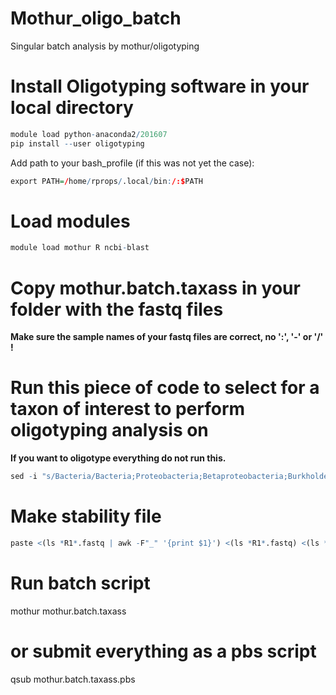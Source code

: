 # Mothur_oligo_batch
Singular batch analysis by mothur/oligotyping

# Install Oligotyping software in your local directory
```R
module load python-anaconda2/201607
pip install --user oligotyping
```
Add path to your bash_profile (if this was not yet the case):
```R
export PATH=/home/rprops/.local/bin:/:$PATH
```
#  Load modules
```R
module load mothur R ncbi-blast
```

# Copy mothur.batch.taxass in your folder with the fastq files
**Make sure the sample names of your fastq files are correct, no ':', '-' or '/' !**

# Run this piece of code to select for a taxon of interest to perform oligotyping analysis on
**If you want to oligotype everything do not run this.**
```R
sed -i "s/Bacteria/Bacteria;Proteobacteria;Betaproteobacteria;Burkholderiales;betI;betI_A/g" mothur.batch.taxass
```
# Make stability file
```R
paste <(ls *R1*.fastq | awk -F"_" '{print $1}') <(ls *R1*.fastq) <(ls *R2*.fastq) > stability.file
```

# Run batch script
mothur mothur.batch.taxass

# or submit everything as a pbs script
qsub mothur.batch.taxass.pbs
